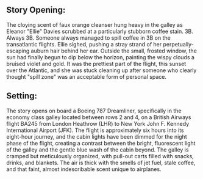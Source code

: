 ## Story Opening:

The cloying scent of faux orange cleanser hung heavy in the galley as Eleanor "Ellie" Davies scrubbed at a particularly stubborn coffee stain. 3B. Always 3B. Someone always managed to spill coffee in 3B on the transatlantic flights. Ellie sighed, pushing a stray strand of her perpetually-escaping auburn hair behind her ear. Outside the small, frosted window, the sun had finally begun to dip below the horizon, painting the wispy clouds a bruised violet and gold. It was the prettiest part of the flight, this sunset over the Atlantic, and she was stuck cleaning up after someone who clearly thought "spill zone" was an acceptable form of personal space.

## Setting:

The story opens on board a Boeing 787 Dreamliner, specifically in the economy class galley located between rows 2 and 4, on a British Airways flight BA245 from London Heathrow (LHR) to New York John F. Kennedy International Airport (JFK). The flight is approximately six hours into its eight-hour journey, and the cabin lights have been dimmed for the night phase of the flight, creating a contrast between the bright, fluorescent light of the galley and the gentle blue wash of the cabin beyond. The galley is cramped but meticulously organized, with pull-out carts filled with snacks, drinks, and blankets. The air is thick with the smells of jet fuel, stale coffee, and that faint, almost indescribable scent unique to airplanes.
